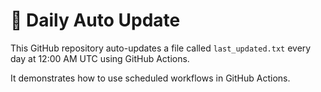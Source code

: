 # 🔄 Daily Auto Update

This GitHub repository auto-updates a file called `last_updated.txt` every day at 12:00 AM UTC using GitHub Actions.

It demonstrates how to use scheduled workflows in GitHub Actions.

